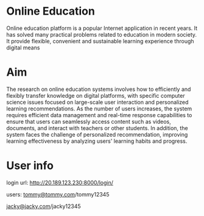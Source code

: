 # Online Education  

Online education platform is a popular Internet application in recent years. It has solved
many practical problems related to education in modern society. It provide flexible,
convenient and sustainable learning experience through digital means


# Aim

The research on online education systems involves how to efficiently and flexibly transfer
knowledge on digital platforms, with specific computer science issues focused on large-scale
user interaction and personalized learning recommendations. As the number of users
increases, the system requires efficient data management and real-time response
capabilities to ensure that users can seamlessly access content such as videos, documents,
and interact with teachers or other students. In addition, the system faces the challenge of
personalized recommendation, improving learning effectiveness by analyzing users' learning
habits and progress.


# User info

login url:   http://20.189.123.230:8000/login/


users:
tommy@tommy.com/tommy12345

jacky@jacky.com/jacky12345



